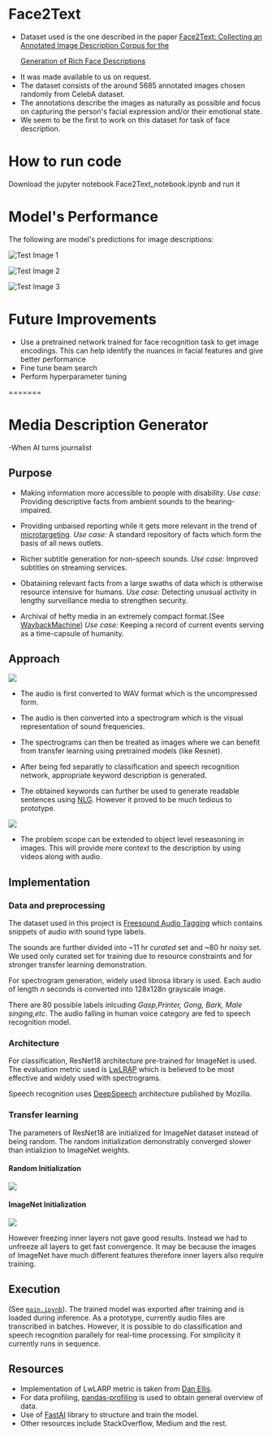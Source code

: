 
# Face2Text

<ul>
<li>Dataset used is the one described in the paper <a href="https://arxiv.org/abs/1803.03827" >Face2Text: Collecting an Annotated Image Description Corpus for the

Generation of Rich Face Descriptions</a> </li>

<li>It was made available to us on request. </li>

<li>The dataset consists of the around 5685 annotated images chosen randomly from CelebA dataset.</li>

<li>The annotations describe the images as naturally as possible and focus on capturing the person's facial expression and/or their emotional state.</li>

<li>We seem to be the first to work on this dataset for task of face description. </li></ul>

# How to run code

Download the jupyter notebook Face2Text_notebook.ipynb and run it

# Model's Performance 

The following are model's predictions for image descriptions:

![Test Image 1](https://github.com/jani-boop/AI_Hackathon/blob/master/test1.png)

![Test Image 2](https://github.com/jani-boop/AI_Hackathon/blob/master/test2.png)

![Test Image 3](https://github.com/jani-boop/AI_Hackathon/blob/master/test3.png)

# Future Improvements

<ul><li>Use a pretrained network trained for face recognition task to get image encodings. This can help identify the nuances in facial features and give better performance</li>

<li>Fine tune beam search</li>

<li>Perform hyperparameter tuning</li>

</ul>

=======
# Media Description Generator
-When AI turns journalist
## Purpose

* Making information more accessible to people with disability.
     *Use case:* Providing descriptive facts from ambient sounds to the hearing-impaired. 
     
* Providing unbaised reporting while it gets more relevant in the trend of [microtargeting](https://en.wikipedia.org/wiki/Microtargeting).
    *Use case:* A standard repository of facts which form the basis of all news outlets.
    
* Richer subtitle generation for non-speech sounds.
    *Use case:* Improved subtitles on streaming services.
     
* Obataining relevant facts from a large swaths of data which is otherwise resource intensive for humans.
    *Use case:* Detecting unusual activity in lengthy surveillance media to strengthen security.
    
* Archival of hefty media in an extremely compact format.(See [WaybackMachine](https://archive.org/web/))
    *Use case:* Keeping a record of current events serving as a time-capsule of humanity.
    
## Approach
<img src="https://github.com/tejasvi/AI_Hackathon/raw/master/overview.svg?sanitize=true">

* The audio is first converted to WAV format which is the uncompressed form.

* The audio is then converted into a spectrogram which is the visual representation of sound frequencies.

* The spectrograms can then be treated as images where we can benefit from transfer learning using pretrained models (like Resnet).

* After being fed separatly to classification and speech recognition network, appropriate keyword description is generated.

* The obtained keywords can further be used to generate readable sentences using [NLG](https://en.wikipedia.org/wiki/Natural-language_generation). However it proved to be much tedious to prototype.

<img src="https://github.com/tejasvi/AI_Hackathon/raw/master/planned.svg?sanitize=true">


* The problem scope can be extended to object level reseasoning in images. This will provide more context to the description by using videos along with audio.
 

## Implementation


### Data and preprocessing

The dataset used in this project is [Freesound Audio Tagging](https://arxiv.org/pdf/1906.02975) which contains snippets of audio with sound type labels.

The sounds are further divided into ~11 hr *curated* set and ~80 hr *noisy* set. We used only curated set for training due to resource constraints and for stronger transfer learning demonstration.

For spectrogram generation, widely used librosa library is used. Each audio of length *n* seconds is converted into 128x128n grayscale image.


There are 80 possible labels inlcuding *Gasp,Printer, Gong, Bark, Male singing,etc*. The audio falling in human voice category are fed to speech recognition model.

### Architecture

For classification, ResNet18 architecture pre-trained for ImageNet is used. The evaluation metric used is [LwLRAP](https://www.kaggle.com/pkmahan/understanding-lwlrap) which is believed to be most effective and widely used with spectrograms.

Speech recognition uses [DeepSpeech](https://github.com/mozilla/DeepSpeech) architecture published by Mozilla. 

### Transfer learning

The parameters of ResNet18 are initialized for ImageNet dataset instead of being random. The random initialization demonstrably converged slower than intializion to ImageNet weights.
#### Random Initialization
<img src="https://github.com/tejasvi/AI_Hackathon/raw/master/random_init.JPG">

#### ImageNet Initialization
<img src="https://github.com/tejasvi/AI_Hackathon/raw/master/img_init.JPG">

However freezing inner layers not gave good results. Instead we had to unfreeze all layers to get fast convergence. It may be because the images of ImageNet have much different features therefore inner layers also require training.


## Execution

(See [`main.ipynb`](https://github.com/tejasvi/AI_Hackathon/blob/master/main.ipynb)). The trained model was exported after training and is loaded during inference. As a prototype, currently audio files are transcribed in batches. However, it is possible to do classification and speech recognition parallely for real-time processing. For simplicity it currently runs in sequence.

## Resources

* Implementation of LwLARP metric is taken from [Dan Ellis](https://colab.research.google.com/drive/1AgPdhSp7ttY18O3fEoHOQKlt_3HJDLi8).
* For data profiling, [pandas-profiling](https://github.com/pandas-profiling/pandas-profiling) is used to obtain general overview of data.
* Use of [FastAI](http://fast.ai) library to structure and train the model.
* Other resources include StackOverflow, Medium and the rest.
